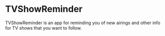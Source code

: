 # TVShowReminder
TVShowReminder is an app for reminding you of new airings and other info for TV shows that you want to follow.
